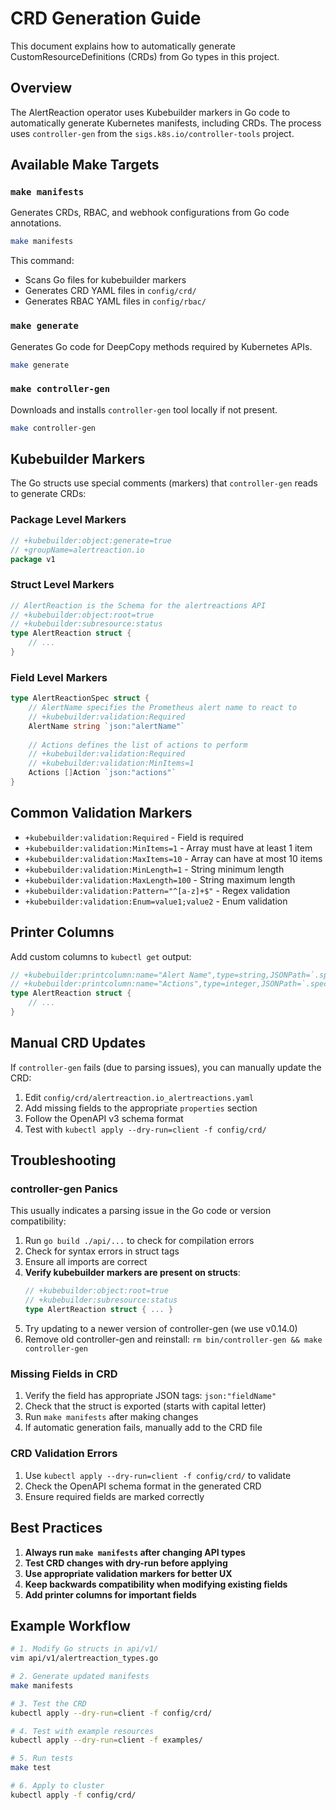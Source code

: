# CRD Generation Guide

This document explains how to automatically generate CustomResourceDefinitions (CRDs) from Go types in this project.

## Overview

The AlertReaction operator uses Kubebuilder markers in Go code to automatically generate Kubernetes manifests, including CRDs. The process uses `controller-gen` from the `sigs.k8s.io/controller-tools` project.

## Available Make Targets

### `make manifests`
Generates CRDs, RBAC, and webhook configurations from Go code annotations.

```bash
make manifests
```

This command:
- Scans Go files for kubebuilder markers
- Generates CRD YAML files in `config/crd/`
- Generates RBAC YAML files in `config/rbac/`

### `make generate` 
Generates Go code for DeepCopy methods required by Kubernetes APIs.

```bash
make generate
```

### `make controller-gen`
Downloads and installs `controller-gen` tool locally if not present.

```bash
make controller-gen
```

## Kubebuilder Markers

The Go structs use special comments (markers) that `controller-gen` reads to generate CRDs:

### Package Level Markers
```go
// +kubebuilder:object:generate=true
// +groupName=alertreaction.io
package v1
```

### Struct Level Markers
```go
// AlertReaction is the Schema for the alertreactions API
// +kubebuilder:object:root=true
// +kubebuilder:subresource:status
type AlertReaction struct {
    // ...
}
```

### Field Level Markers
```go
type AlertReactionSpec struct {
    // AlertName specifies the Prometheus alert name to react to
    // +kubebuilder:validation:Required
    AlertName string `json:"alertName"`
    
    // Actions defines the list of actions to perform
    // +kubebuilder:validation:Required
    // +kubebuilder:validation:MinItems=1
    Actions []Action `json:"actions"`
}
```

## Common Validation Markers

- `+kubebuilder:validation:Required` - Field is required
- `+kubebuilder:validation:MinItems=1` - Array must have at least 1 item
- `+kubebuilder:validation:MaxItems=10` - Array can have at most 10 items
- `+kubebuilder:validation:MinLength=1` - String minimum length
- `+kubebuilder:validation:MaxLength=100` - String maximum length
- `+kubebuilder:validation:Pattern="^[a-z]+$"` - Regex validation
- `+kubebuilder:validation:Enum=value1;value2` - Enum validation

## Printer Columns

Add custom columns to `kubectl get` output:

```go
// +kubebuilder:printcolumn:name="Alert Name",type=string,JSONPath=`.spec.alertName`
// +kubebuilder:printcolumn:name="Actions",type=integer,JSONPath=`.spec.actions[*].name | length`
type AlertReaction struct {
    // ...
}
```

## Manual CRD Updates

If `controller-gen` fails (due to parsing issues), you can manually update the CRD:

1. Edit `config/crd/alertreaction.io_alertreactions.yaml`
2. Add missing fields to the appropriate `properties` section
3. Follow the OpenAPI v3 schema format
4. Test with `kubectl apply --dry-run=client -f config/crd/`

## Troubleshooting

### controller-gen Panics
This usually indicates a parsing issue in the Go code or version compatibility:
1. Run `go build ./api/...` to check for compilation errors
2. Check for syntax errors in struct tags
3. Ensure all imports are correct
4. **Verify kubebuilder markers are present on structs**:
   ```go
   // +kubebuilder:object:root=true
   // +kubebuilder:subresource:status
   type AlertReaction struct { ... }
   ```
5. Try updating to a newer version of controller-gen (we use v0.14.0)
6. Remove old controller-gen and reinstall: `rm bin/controller-gen && make controller-gen`

### Missing Fields in CRD
1. Verify the field has appropriate JSON tags: `json:"fieldName"`
2. Check that the struct is exported (starts with capital letter)
3. Run `make manifests` after making changes
4. If automatic generation fails, manually add to the CRD file

### CRD Validation Errors
1. Use `kubectl apply --dry-run=client -f config/crd/` to validate
2. Check the OpenAPI schema format in the generated CRD
3. Ensure required fields are marked correctly

## Best Practices

1. **Always run `make manifests` after changing API types**
2. **Test CRD changes with dry-run before applying**
3. **Use appropriate validation markers for better UX**
4. **Keep backwards compatibility when modifying existing fields**
5. **Add printer columns for important fields**

## Example Workflow

```bash
# 1. Modify Go structs in api/v1/
vim api/v1/alertreaction_types.go

# 2. Generate updated manifests
make manifests

# 3. Test the CRD
kubectl apply --dry-run=client -f config/crd/

# 4. Test with example resources
kubectl apply --dry-run=client -f examples/

# 5. Run tests
make test

# 6. Apply to cluster
kubectl apply -f config/crd/
```